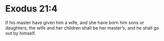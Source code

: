 # Exodus 21:4

If his master have given him a wife, and she have born him sons or daughters; the wife and her children shall be her master’s, and he shall go out by himself.